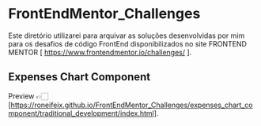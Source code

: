 # FrontEndMentor_Challenges

Este diretório utilizarei para arquivar as soluções desenvolvidas por mim para os desafios de código FrontEnd disponibilizados no site FRONTEND MENTOR [ https://www.frontendmentor.io/challenges/ ].

## Expenses Chart Component

Preview 👉🏻 [https://roneifeix.github.io/FrontEndMentor_Challenges/expenses_chart_component/traditional_development/index.html].

